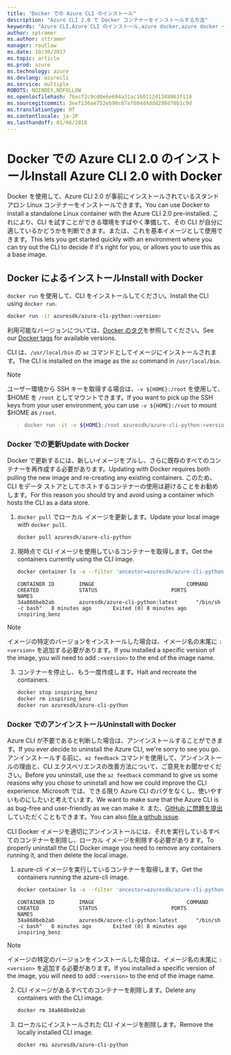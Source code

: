 ```yaml
---
title: "Docker での Azure CLI のインストール"
description: "Azure CLI 2.0 で Docker コンテナーをインストールする方法"
keywords: "Azure CLI,Azure CLI のインストール,azure docker,azure docker イメージ,"
author: sptramer
ms.author: sttramer
manager: routlaw
ms.date: 10/30/2017
ms.topic: article
ms.prod: azure
ms.technology: azure
ms.devlang: azurecli
ms.service: multiple
ROBOTS: NOINDEX,NOFOLLOW
ms.openlocfilehash: 76ecf2c9cd0e6e694a31ac160112d1348863f118
ms.sourcegitcommit: 3eef136ae752eb90c67af604d4ddd298d70b1c9d
ms.translationtype: HT
ms.contentlocale: ja-JP
ms.lasthandoff: 01/06/2018
---
```

# <a name="install-azure-cli-20-with-docker"></a><span data-ttu-id="8edee-104">Docker での Azure CLI 2.0 のインストール</span><span class="sxs-lookup"><span data-stu-id="8edee-104">Install Azure CLI 2.0 with Docker</span></span>

<span data-ttu-id="8edee-105">Docker を使用して、Azure CLI 2.0 が事前にインストールされているスタンドアロン Linux コンテナーをインストールできます。</span><span class="sxs-lookup"><span data-stu-id="8edee-105">You can use Docker to install a standalone Linux container with the Azure CLI 2.0 pre-installed.</span></span> <span data-ttu-id="8edee-106">これにより、CLI を試すことができる環境をすばやく準備して、その CLI が自分に適しているかどうかを判断できます。または、これを基本イメージとして使用できます。</span><span class="sxs-lookup"><span data-stu-id="8edee-106">This lets you get started quickly with an environment where you can try out the CLI to decide if it's right for you, or allows you to use this as a base image.</span></span>

## <a name="install-with-docker"></a><span data-ttu-id="8edee-107">Docker によるインストール</span><span class="sxs-lookup"><span data-stu-id="8edee-107">Install with Docker</span></span>

<span data-ttu-id="8edee-108">`docker run` を使用して、CLI をインストールしてください。</span><span class="sxs-lookup"><span data-stu-id="8edee-108">Install the CLI using `docker run`.</span></span>

   ```bash
   docker run -it azuresdk/azure-cli-python:<version>
   ```

<span data-ttu-id="8edee-109">利用可能なバージョンについては、[Docker のタグ](https://hub.docker.com/r/azuresdk/azure-cli-python/tags/)を参照してください。</span><span class="sxs-lookup"><span data-stu-id="8edee-109">See our [Docker tags](https://hub.docker.com/r/azuresdk/azure-cli-python/tags/) for available versions.</span></span>

<span data-ttu-id="8edee-110">CLI は、`/usr/local/bin` の `az` コマンドとしてイメージにインストールされます。</span><span class="sxs-lookup"><span data-stu-id="8edee-110">The CLI is installed on the image as the `az` command in `/usr/local/bin`.</span></span>

> [!NOTE]
> <span data-ttu-id="8edee-111">ユーザー環境から SSH キーを取得する場合は、`-v ${HOME}:/root` を使用して、$HOME を `/root` としてマウントできます。</span><span class="sxs-lookup"><span data-stu-id="8edee-111">If you want to pick up the SSH keys from your user environment, you can use `-v ${HOME}:/root` to mount $HOME as `/root`.</span></span>

> ```bash
> docker run -it -v ${HOME}:/root azuresdk/azure-cli-python:<version>
> ```

### <a name="update-with-docker"></a><span data-ttu-id="8edee-112">Docker での更新</span><span class="sxs-lookup"><span data-stu-id="8edee-112">Update with Docker</span></span>

<span data-ttu-id="8edee-113">Docker で更新するには、新しいイメージをプルし、さらに既存のすべてのコンテナーを再作成する必要があります。</span><span class="sxs-lookup"><span data-stu-id="8edee-113">Updating with Docker requires both pulling the new image and re-creating any existing containers.</span></span> <span data-ttu-id="8edee-114">このため、CLI をデータ ストアとしてホストするコンテナーの使用は避けることをお勧めします。</span><span class="sxs-lookup"><span data-stu-id="8edee-114">For this reason you should try and avoid using a container which hosts the CLI as a data store.</span></span>

1. <span data-ttu-id="8edee-115">`docker pull` でローカル イメージを更新します。</span><span class="sxs-lookup"><span data-stu-id="8edee-115">Update your local image with `docker pull`.</span></span>

   ```bash
   docker pull azuresdk/azure-cli-python
   ```

2. <span data-ttu-id="8edee-116">現時点で CLI イメージを使用しているコンテナーを取得します。</span><span class="sxs-lookup"><span data-stu-id="8edee-116">Get the containers currently using the CLI image.</span></span>

   ```bash
   docker container ls -a --filter 'ancestor=azuresdk/azure-cli-python'
   ```

   ```output
   CONTAINER ID        IMAGE                              COMMAND             CREATED             STATUS                        PORTS               NAMES
   34a868beb2ab        azuresdk/azure-cli-python:latest      "/bin/sh -c bash"   8 minutes ago       Exited (0) 8 minutes ago                       inspiring_benz
   ```

  > [!NOTE]
  > <span data-ttu-id="8edee-117">イメージの特定のバージョンをインストールした場合は、イメージ名の末尾に `:<version>` を追加する必要があります。</span><span class="sxs-lookup"><span data-stu-id="8edee-117">If you installed a specific version of the image, you will need to add `:<version>` to the end of the image name.</span></span>

3. <span data-ttu-id="8edee-118">コンテナーを停止し、もう一度作成します。</span><span class="sxs-lookup"><span data-stu-id="8edee-118">Halt and recreate the containers.</span></span>

   ```bash
   docker stop inspiring_benz
   docker rm inspiring_benz
   docker run azuresdk/azure-cli-python
   ```

### <a name="uninstall-with-docker"></a><span data-ttu-id="8edee-119">Docker でのアンインストール</span><span class="sxs-lookup"><span data-stu-id="8edee-119">Uninstall with Docker</span></span>

<span data-ttu-id="8edee-120">Azure CLI が不要であると判断した場合は、アンインストールすることができます。</span><span class="sxs-lookup"><span data-stu-id="8edee-120">If you ever decide to uninstall the Azure CLI, we're sorry to see you go.</span></span> <span data-ttu-id="8edee-121">アンインストールする前に、`az feedback` コマンドを使用して、アンインストールの理由と、CLI エクスペリエンスの改善方法について、ご意見をお聞かせください。</span><span class="sxs-lookup"><span data-stu-id="8edee-121">Before you uninstall, use the `az feedback` command to give us some reasons why you chose to uninstall and how we could improve the CLI experience.</span></span> <span data-ttu-id="8edee-122">Microsoft では、できる限り Azure CLI のバグをなくし、使いやすいものにしたいと考えています。</span><span class="sxs-lookup"><span data-stu-id="8edee-122">We want to make sure that the Azure CLI is as bug-free and user-friendly as we can make it.</span></span> <span data-ttu-id="8edee-123">また、[GitHub に問題を提出](https://github.com/Azure/azure-cli/issues)していただくこともできます。</span><span class="sxs-lookup"><span data-stu-id="8edee-123">You can also [file a github issue](https://github.com/Azure/azure-cli/issues).</span></span>

<span data-ttu-id="8edee-124">CLI Docker イメージを適切にアンインストールには、それを実行しているすべてのコンテナーを削除し、ローカル イメージを削除する必要があります。</span><span class="sxs-lookup"><span data-stu-id="8edee-124">To properly uninstall the CLI Docker image you need to remove any containers running it, and then delete the local image.</span></span>

1. <span data-ttu-id="8edee-125">azure-cli イメージを実行しているコンテナーを取得します。</span><span class="sxs-lookup"><span data-stu-id="8edee-125">Get the containers running the azure-cli image.</span></span>

   ```bash
   docker container ls -a --filter 'ancestor=azuresdk/azure-cli-python'
   ```

   ```output
   CONTAINER ID        IMAGE                              COMMAND             CREATED             STATUS                        PORTS               NAMES
   34a868beb2ab        azuresdk/azure-cli-python:latest      "/bin/sh -c bash"   8 minutes ago       Exited (0) 8 minutes ago                       inspiring_benz
   ```
  > [!NOTE]
  > <span data-ttu-id="8edee-126">イメージの特定のバージョンをインストールした場合は、イメージ名の末尾に `:<version>` を追加する必要があります。</span><span class="sxs-lookup"><span data-stu-id="8edee-126">If you installed a specific version of the image, you will need to add `:<version>` to the end of the image name.</span></span>

2. <span data-ttu-id="8edee-127">CLI イメージがあるすべてのコンテナーを削除します。</span><span class="sxs-lookup"><span data-stu-id="8edee-127">Delete any containers with the CLI image.</span></span>

   ```bash
   docker rm 34a868beb2ab
   ```

3. <span data-ttu-id="8edee-128">ローカルにインストールされた CLI イメージを削除します。</span><span class="sxs-lookup"><span data-stu-id="8edee-128">Remove the locally installed CLI image.</span></span>

   ```bash
   docker rmi azuresdk/azure-cli-python
   ```

